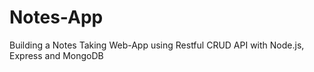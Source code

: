 # Notes-App
Building a Notes Taking Web-App using Restful CRUD API with Node.js, Express and MongoDB
